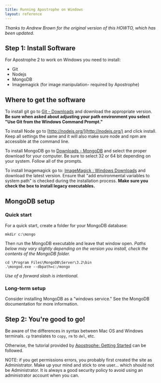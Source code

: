 ```yaml
---
title: Running Apostrophe on Windows
layout: reference
---
```


*Thanks to Andrew Brown for the original version of this HOWTO, which has been updated.*

## Step 1: Install Software

For Apostrophe 2 to work on Windows you need to install:

* Git
* Nodejs
* MongoDB
* Imagemagick (for image manipulation- required by Apostrophe)

## Where to get the software

To install git go to [Git - Downloads](http://git-scm.com/downloads) and download the appropriate version. **Be sure when asked about adjusting your path environment you select "Use Git from the Windows Command Prompt."**

To install Node go to [http://nodejs.org/](http://nodejs.org/) and click install. Keep all settings the same and it will also make sure node and npm are accessible at the command line.

To install MongoDB go to [Downloads - MongoDB](http://www.mongodb.org/downloads) and select the proper download for your computer. Be sure to select 32 or 64 bit depending on your system. Follow all of the prompts.

To install Imagemagick go to: [ImageMagick : Windows Downloads](http://www.imagemagick.org/script/binary-releases.php#windows) and download the latest version. Ensure that "add environmental variables to system path" is checked during the installation process. **Make sure you check the box to install legacy executables.**

## MongoDB setup

### Quick start

For a quick start, create a folder for your MongoDB database:

```
mkdir c:\mongo
```

Then run the MongoDB executable and leave that window open. *Paths below may vary slightly depending on the version you install, check the contents of the MongoDB folder.*

```
cd \Program Files\MongoDB\Server\3.2\bin
.\mongod.exe --dbpath=c:/mongo
```

*Use of a forward slash is intentional.*

### Long-term setup

Consider installing MongoDB as a "windows service." See the MongoDB documentation for more information.

## Step 2: You're good to go!

Be aware of the differences in syntax between Mac OS and Windows terminals. `cp` translates to `copy`, `rm` to `del`, etc.

Otherwise, the tutorial provided by [Apostrophe: Getting Started](http://apostrophenow.org/tutorials/getting-started/) can be followed.

NOTE: if you get permissions errors, you probably first created the site as Administrator. Make up your mind and stick to one user... which should not be Administrator. It is always a good security policy to avoid using an administrator account when you can.
